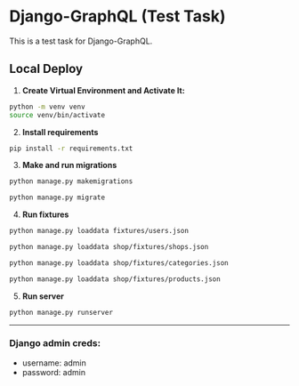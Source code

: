 # Django-GraphQL (Test Task)

This is a test task for Django-GraphQL.

## Local Deploy

1. **Create Virtual Environment and Activate It:**
```bash
python -m venv venv
source venv/bin/activate
```
2. **Install requirements**
```bash
pip install -r requirements.txt
```
3. **Make and run migrations**
```bash
python manage.py makemigrations
```
```bash
python manage.py migrate
```
4. **Run fixtures**
```bash
python manage.py loaddata fixtures/users.json
```

```bash
python manage.py loaddata shop/fixtures/shops.json
```

```bash
python manage.py loaddata shop/fixtures/categories.json
```

```bash
python manage.py loaddata shop/fixtures/products.json
```
5. **Run server**
```bash
python manage.py runserver
```

---

### Django admin creds:
  - username: admin
  - password: admin
